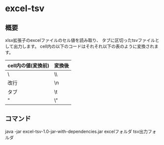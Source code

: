 # excel-tsv

## 概要

xlsx拡張子のexcelファイルのセル値を読み取り、
タブに区切ったtsvファイルとして出力します。
cell内の以下のコードはそれそれ以下の表のように変換されます。

|cell内の値(変換前)|変換後|
|:----|:----|
|\\   |\\\\ |
|改行 |\\n  |
|タブ |\\t  |
|\"   |\\"  |

## コマンド

java -jar excel-tsv-1.0-jar-with-dependencies.jar excelフォルダ tsv出力フォルダ


